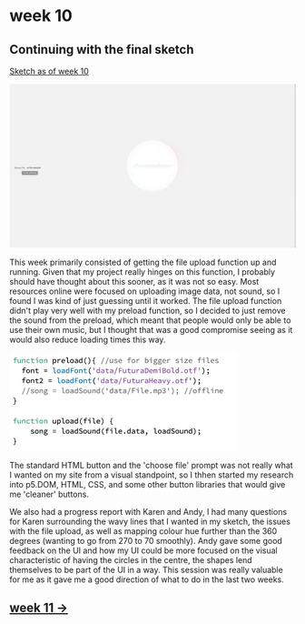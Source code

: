 # week 10

## Continuing with the final sketch

[Sketch as of week 10](https://sylvain-girard.github.io/Slave2theAlgo2020/week10/chromaesthetorweek10/)

<img src="Screen Shot 2020-10-19 at 1.36.50 pm.png" width="600" />

This week primarily consisted of getting the file upload function up and running. Given that my project really hinges on this function, I probably should have thought about this sooner, as it was not so easy. Most resources online were focused on uploading image data, not sound, so I found I was kind of just guessing until it worked. The file upload function didn't play very well with my preload function, so I decided to just remove the sound from the preload, which meant that people would only be able to use their own music, but I thought that was a good compromise seeing as it would also reduce loading times this way.

<img src="Screen Shot 2020-10-19 at 1.33.53 pm.png" width="400" />

The standard HTML button and the 'choose file' prompt was not really what I wanted on my site from a visual standpoint, so I thhen started my research into p5.DOM, HTML, CSS, and some other button libraries that would give me 'cleaner' buttons.

We also had a progress report with Karen and Andy, I had many questions for Karen surrounding the wavy lines that I wanted in my sketch, the issues with the file upload, as well as mapping colour hue further than the 360 degrees (wanting to go from 270 to 70 smoothly). Andy gave some good feedback on the UI and how my UI could be more focused on the visual characteristic of having the circles in the centre, the shapes lend themselves to be part of the UI in a way. This session was really valuable for me as it gave me a good direction of what to do in the last two weeks.

## [week 11 ->](https://sylvain-girard.github.io/Slave2theAlgo2020/week11/)
